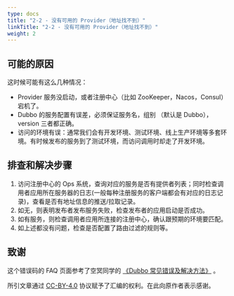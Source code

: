 ```yaml
---
type: docs
title: "2-2 - 没有可用的 Provider（地址找不到）"
linkTitle: "2-2 - 没有可用的 Provider（地址找不到）"
weight: 2
---
```


## 可能的原因
这时候可能有这么几种情况：

* Provider 服务没启动，或者注册中心（比如 ZooKeeper，Nacos，Consul）宕机了。
* Dubbo 的服务配置有误差，必须保证服务名，组别 （默认是 Dubbo），version 三者都正确。
* 访问的环境有误：通常我们会有开发环境、测试环境、线上生产环境等多套环境。有时候发布的服务到了测试环境，而访问调用时却走了开发环境。

## 排查和解决步骤
1. 访问注册中心的 Ops 系统，查询对应的服务是否有提供者列表；同时检查调用者应用所在服务器的日志(一般每种注册服务的客户端都会有对应的日志记录)，查看是否有地址信息的推送/拉取记录。
2. 如无，则表明发布者发布服务失败，检查发布者的应用启动是否成功。
3. 如有服务，则检查调用者应用所连接的注册中心，确认跟预期的环境要匹配。
4. 如上述都没有问题，检查是否配置了路由过滤的规则等。

## 致谢
这个错误码的 FAQ 页面参考了空冥同学的 [《Dubbo 常见错误及解决方法》](https://github.com/StabilityMan/StabilityGuide/blob/master/docs/diagnosis/plugin/rpc/%E7%B3%BB%E7%BB%9F%E7%A8%B3%E5%AE%9A%E6%80%A7%E2%80%94%E2%80%94Dubbo%E5%B8%B8%E8%A7%81%E9%94%99%E8%AF%AF%E5%8F%8A%E8%A7%A3%E5%86%B3%E6%96%B9%E6%B3%95.md) 。

所引文章通过 [CC-BY-4.0](http://creativecommons.org/licenses/by/4.0/) 协议赋予了汇编的权利。在此向原作者表示感谢。


<p style="margin-top: 3rem;"> </p>